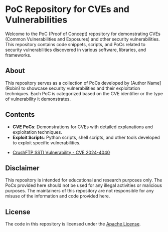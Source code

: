 # PoC Repository for CVEs and Vulnerabilities

Welcome to the PoC (Proof of Concept) repository for demonstrating CVEs (Common Vulnerabilities and Exposures) and other security vulnerabilities. This repository contains code snippets, scripts, and PoCs related to security vulnerabilities discovered in various software, libraries, and frameworks.

## About

This repository serves as a collection of PoCs developed by [Author Name] (Robin) to showcase security vulnerabilities and their exploitation techniques. Each PoC is categorized based on the CVE identifier or the type of vulnerability it demonstrates.

## Contents

- **CVE PoCs**: Demonstrations for CVEs with detailed explanations and exploitation techniques.
- **Exploit Scripts**: Python scripts, shell scripts, and other tools developed to exploit specific vulnerabilities.

* [CrushFTP SSTI Vulnerability - CVE 2024-4040](./CVE%202024-4040/)

## Disclaimer

This repository is intended for educational and research purposes only. The PoCs provided here should not be used for any illegal activities or malicious purposes. The maintainers of this repository are not responsible for any misuse of the information and code provided here.

## License

The code in this repository is licensed under the [Apache License](LICENSE).
